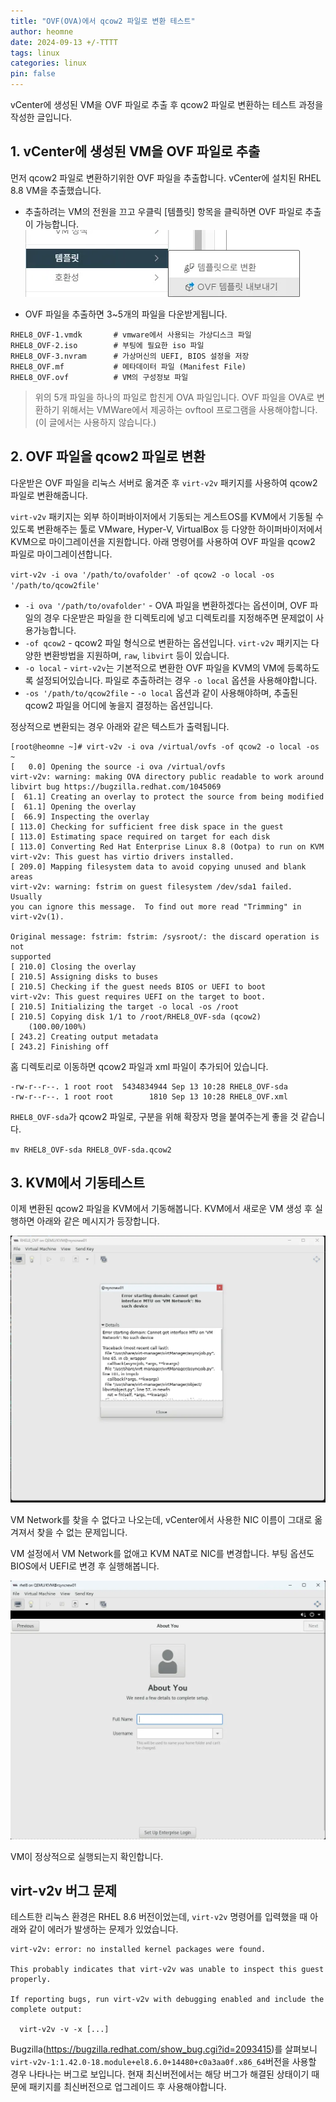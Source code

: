 ```yaml
---
title: "OVF(OVA)에서 qcow2 파일로 변환 테스트"
author: heomne
date: 2024-09-13 +/-TTTT
tags: linux
categories: linux
pin: false
---
```


vCenter에 생성된 VM을 OVF 파일로 추출 후 qcow2 파일로 변환하는 테스트 과정을 작성한 글입니다.

## 1. vCenter에 생성된 VM을 OVF 파일로 추출

먼저 qcow2 파일로 변환하기위한 OVF 파일을 추출합니다. vCenter에 설치된 RHEL 8.8 VM을 추출했습니다.

- 추출하려는 VM의 전원을 끄고 우클릭 [템플릿] 항목을 클릭하면 OVF 파일로 추출이 가능합니다.
![vCenter OVF 추출 이미지](/assets/post_img/ovf-to-qcow2/image.webp)

- OVF 파일을 추출하면 3~5개의 파일을 다운받게됩니다.
```terminal
RHEL8_OVF-1.vmdk       # vmware에서 사용되는 가상디스크 파일
RHEL8_OVF-2.iso        # 부팅에 필요한 iso 파일
RHEL8_OVF-3.nvram      # 가상머신의 UEFI, BIOS 설정을 저장
RHEL8_OVF.mf           # 메타데이터 파일 (Manifest File)
RHEL8_OVF.ovf          # VM의 구성정보 파일
```

> 위의 5개 파일을 하나의 파일로 합친게 OVA 파일입니다. OVF 파일을 OVA로 변환하기 위해서는 VMWare에서 제공하는 ovftool 프로그램을 사용해야합니다. (이 글에서는 사용하지 않습니다.)

## 2. OVF 파일을 qcow2 파일로 변환

다운받은 OVF 파일을 리눅스 서버로 옮겨준 후 `virt-v2v` 패키지를 사용하여 qcow2 파일로 변환해줍니다.

`virt-v2v` 패키지는 외부 하이퍼바이저에서 기동되는 게스트OS를 KVM에서 기동될 수 있도록 변환해주는 툴로 VMware, Hyper-V, VirtualBox 등 다양한 하이퍼바이저에서 KVM으로 마이그레이션을 지원합니다. 아래 명령어를 사용하여 OVF 파일을 qcow2 파일로 마이그레이션합니다.

`virt-v2v -i ova '/path/to/ovafolder' -of qcow2 -o local -os '/path/to/qcow2file'`

- `-i ova '/path/to/ovafolder'` - OVA 파일을 변환하겠다는 옵션이며, OVF 파일의 경우 다운받은 파일을 한 디렉토리에 넣고 디렉토리를 지정해주면 문제없이 사용가능합니다.
- `-of qcow2` - qcow2 파일 형식으로 변환하는 옵션입니다. `virt-v2v` 패키지는 다양한 변환방법을 지원하며, `raw`, `libvirt` 등이 있습니다.
- `-o local` - `virt-v2v`는 기본적으로 변환한 OVF 파일을 KVM의 VM에 등록하도록 설정되어있습니다. 파일로 추출하려는 경우 `-o local` 옵션을 사용해야합니다.
- `-os '/path/to/qcow2file` - `-o local` 옵션과 같이 사용해야하며, 추출된 qcow2 파일을 어디에 놓을지 결정하는 옵션입니다.

정상적으로 변환되는 경우 아래와 같은 텍스트가 출력됩니다.

```terminal
[root@heomne ~]# virt-v2v -i ova /virtual/ovfs -of qcow2 -o local -os ~
[   0.0] Opening the source -i ova /virtual/ovfs
virt-v2v: warning: making OVA directory public readable to work around
libvirt bug https://bugzilla.redhat.com/1045069
[  61.1] Creating an overlay to protect the source from being modified
[  61.1] Opening the overlay
[  66.9] Inspecting the overlay
[ 113.0] Checking for sufficient free disk space in the guest
[ 113.0] Estimating space required on target for each disk
[ 113.0] Converting Red Hat Enterprise Linux 8.8 (Ootpa) to run on KVM
virt-v2v: This guest has virtio drivers installed.
[ 209.0] Mapping filesystem data to avoid copying unused and blank areas
virt-v2v: warning: fstrim on guest filesystem /dev/sda1 failed.  Usually
you can ignore this message.  To find out more read "Trimming" in
virt-v2v(1).

Original message: fstrim: fstrim: /sysroot/: the discard operation is not
supported
[ 210.0] Closing the overlay
[ 210.5] Assigning disks to buses
[ 210.5] Checking if the guest needs BIOS or UEFI to boot
virt-v2v: This guest requires UEFI on the target to boot.
[ 210.5] Initializing the target -o local -os /root
[ 210.5] Copying disk 1/1 to /root/RHEL8_OVF-sda (qcow2)
    (100.00/100%)
[ 243.2] Creating output metadata
[ 243.2] Finishing off
```

홈 디렉토리로 이동하면 qcow2 파일과 xml 파일이 추가되어 있습니다.

```terminal
-rw-r--r--. 1 root root  5434834944 Sep 13 10:28 RHEL8_OVF-sda
-rw-r--r--. 1 root root        1810 Sep 13 10:28 RHEL8_OVF.xml
```

`RHEL8_OVF-sda`가 qcow2 파일로, 구분을 위해 확장자 명을 붙여주는게 좋을 것 같습니다.

`mv RHEL8_OVF-sda RHEL8_OVF-sda.qcow2`

## 3. KVM에서 기동테스트

이제 변환된 qcow2 파일을 KVM에서 기동해봅니다. KVM에서 새로운 VM 생성 후 실행하면 아래와 같은 메시지가 등장합니다.

![KVM VM 생성 시 발생 에러 이미지](/assets/post_img/ovf-to-qcow2/image-1.webp)

VM Network를 찾을 수 없다고 나오는데, vCenter에서 사용한 NIC 이름이 그대로 옮겨져서 찾을 수 없는 문제입니다.

VM 설정에서 VM Network를 없애고 KVM NAT로 NIC를 변경합니다. 부팅 옵션도 BIOS에서 UEFI로 변경 후 실행해봅니다.

![KVM VM 정상작동 이미지](/assets/post_img/ovf-to-qcow2/image-2.webp)

VM이 정상적으로 실행되는지 확인합니다.

## virt-v2v 버그 문제

테스트한 리눅스 환경은 RHEL 8.6 버전이었는데, `virt-v2v` 명령어를 입력했을 때 아래와 같이 에러가 발생하는 문제가 있었습니다.

```terminal
virt-v2v: error: no installed kernel packages were found.

This probably indicates that virt-v2v was unable to inspect this guest properly.

If reporting bugs, run virt-v2v with debugging enabled and include the complete output:

  virt-v2v -v -x [...]
```

Bugzilla(https://bugzilla.redhat.com/show_bug.cgi?id=2093415)를 살펴보니 `virt-v2v-1:1.42.0-18.module+el8.6.0+14480+c0a3aa0f.x86_64`버전을 사용할 경우 나타나는 버그로 보입니다. 
현재 최신버전에서는 해당 버그가 해결된 상태이기 때문에 패키지를 최신버전으로 업그레이드 후 사용해야합니다.

